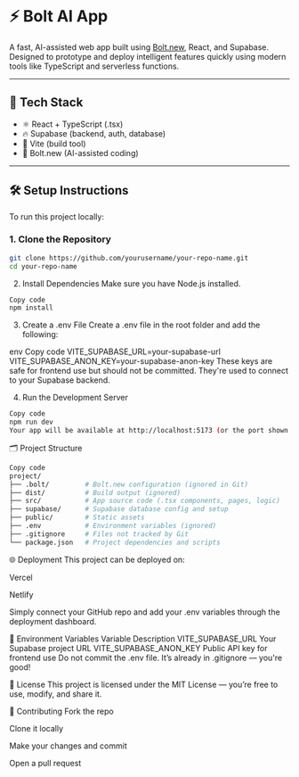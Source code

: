 # ⚡ Bolt AI App

A fast, AI-assisted web app built using [Bolt.new](https://bolt.new), React, and Supabase. Designed to prototype and deploy intelligent features quickly using modern tools like TypeScript and serverless functions.

---

## 🧠 Tech Stack

- ⚛️ React + TypeScript (.tsx)
- 🔥 Supabase (backend, auth, database)
- 🧪 Vite (build tool)
- 🧠 Bolt.new (AI-assisted coding)

---

## 🛠️ Setup Instructions

To run this project locally:

### 1. Clone the Repository

```bash
git clone https://github.com/yourusername/your-repo-name.git
cd your-repo-name
```
2. Install Dependencies
Make sure you have Node.js installed.

```bash
Copy code
npm install
```
3. Create a .env File
Create a .env file in the root folder and add the following:

env
Copy code
VITE_SUPABASE_URL=your-supabase-url
VITE_SUPABASE_ANON_KEY=your-supabase-anon-key
These keys are safe for frontend use but should not be committed. They're used to connect to your Supabase backend.

4. Run the Development Server
```bash
Copy code
npm run dev
Your app will be available at http://localhost:5173 (or the port shown in your terminal).
```
🗂️ Project Structure
```bash
Copy code
project/
├── .bolt/         # Bolt.new configuration (ignored in Git)
├── dist/          # Build output (ignored)
├── src/           # App source code (.tsx components, pages, logic)
├── supabase/      # Supabase database config and setup
├── public/        # Static assets
├── .env           # Environment variables (ignored)
├── .gitignore     # Files not tracked by Git
└── package.json   # Project dependencies and scripts
```
🌐 Deployment
This project can be deployed on:

Vercel

Netlify

Simply connect your GitHub repo and add your .env variables through the deployment dashboard.

🧾 Environment Variables
Variable	Description
VITE_SUPABASE_URL	Your Supabase project URL
VITE_SUPABASE_ANON_KEY	Public API key for frontend use
Do not commit the .env file. It’s already in .gitignore — you're good!

📄 License
This project is licensed under the MIT License — you’re free to use, modify, and share it.

👥 Contributing
Fork the repo

Clone it locally

Make your changes and commit

Open a pull request
